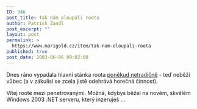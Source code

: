 ```yaml
---
ID: 346
post_title: Tak nám oloupali roota
author: Patrick Zandl
post_excerpt: ""
layout: post
permalink: >
  https://www.marigold.cz/item/tak-nam-oloupali-roota
published: true
post_date: 2003-06-06 09:02:00
---
```

<P>Dnes ráno vypadala hlavní stánka roota <A href="http://old.underground.cz/hacked/www.root.cz/">poněkud netradičně</A>&#160;- teď neběží vůbec (a v zákulisí se zcela jistě odehrává horečná činnost).&#160;</P>
<P>Vítej roote mezi penetrovanými.&#160;Možná, kdybys běžel na novém, skvělém Windows 2003 .NET serveru, který inzeruješ&#160;... </P>